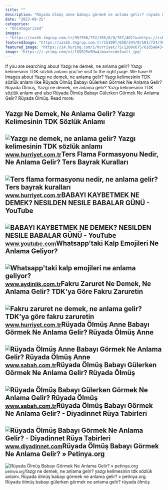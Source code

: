 ```yaml
---
title: ""
description: "Rüyada ölmüş anne babayı görmek ne anlama gelir? rüyada ölmüş anne"
date: "2023-09-25"
categories:
- "Uncategorized"
images:
- "https://iasbh.tmgrup.com.tr/95f596/752/395/0/0/767/402?u=https://isbh.tmgrup.com.tr/sbh/2022/09/03/ruyada-olmus-babayi-gulerken-gormek-ne-anlama-gelir-ruyada-olmus-babayi-gulerken-gormenin-anlami-1662207806296.jpg"
featuredImage: "https://iasbh.tmgrup.com.tr/15100f/650/344/0/101/724/481?u=https://isbh.tmgrup.com.tr/sbh/2022/06/30/ruyada-olmus-anne-babayi-gormek-ne-anlama-gelir-ruyada-olmus-anne-babayi-gormenin-anlami-1656581597398.jpg"
featured_image: "https://i4.hurimg.com/i/hurriyet/75/1200x675/61d5a8434e3fe11cf4055948.jpg"
image: "https://i.ytimg.com/vi/l8VBJ5o5Mw4/maxresdefault.jpg"
---
```


If you are searching about Yazgı ne demek, ne anlama gelir? Yazgı kelimesinin TDK sözlük anlamı you've visit to the right page. We have 9 Images about Yazgı ne demek, ne anlama gelir? Yazgı kelimesinin TDK sözlük anlamı like Rüyada Ölmüş Babayı Gülerken Görmek Ne Anlama Gelir? Rüyada Ölmüş, Yazgı ne demek, ne anlama gelir? Yazgı kelimesinin TDK sözlük anlamı and also Rüyada Ölmüş Babayı Gülerken Görmek Ne Anlama Gelir? Rüyada Ölmüş. Read more:

Yazgı Ne Demek, Ne Anlama Gelir? Yazgı Kelimesinin TDK Sözlük Anlamı
--------------------------------------------------------------------

 ![Yazgı ne demek, ne anlama gelir? Yazgı kelimesinin TDK sözlük anlamı](https://i4.hurimg.com/i/hurriyet/75/1200x675/61d5a8434e3fe11cf4055948.jpg) <small>www.hurriyet.com.tr</small>Ters Flama Formasyonu Nedir, Ne Anlama Gelir? Ters Bayrak Kuralları
-------------------------------------------------------------------

 ![Ters flama formasyonu nedir, ne anlama gelir? Ters bayrak kuralları](https://i4.hurimg.com/i/hurriyet/75/1200x675/624ef0014e3fe029d8cf203b.jpg) <small>www.hurriyet.com.tr</small>BABAYI KAYBETMEK NE DEMEK? NESILDEN NESILE BABALAR GÜNÜ - YouTube
-----------------------------------------------------------------

 ![BABAYI KAYBETMEK NE DEMEK? NESILDEN NESILE BABALAR GÜNÜ - YouTube](https://i.ytimg.com/vi/l8VBJ5o5Mw4/maxresdefault.jpg) <small>www.youtube.com</small>Whatsapp'taki Kalp Emojileri Ne Anlama Geliyor?
-----------------------------------------------

 ![Whatsapp'taki kalp emojileri ne anlama geliyor?](https://img.aydinlik.com.tr/rcman/Cw1280h720q95gc/storage/files/images/2022/07/13/whatsapptaki-kalp-emojileri-ne-anlama-geliyor-TKQe.jpg) <small>www.aydinlik.com.tr</small>Fakru Zaruret Ne Demek, Ne Anlama Gelir? TDK'ya Göre Fakru Zaruretin
--------------------------------------------------------------------

 ![Fakru zaruret ne demek, ne anlama gelir? TDK'ya göre fakru zaruretin](https://i4.hurimg.com/i/hurriyet/75/1200x675/625611464e3fe103c8e9fa7d.jpg) <small>www.hurriyet.com.tr</small>Rüyada Ölmüş Anne Babayı Görmek Ne Anlama Gelir? Rüyada Ölmüş Anne
------------------------------------------------------------------

 ![Rüyada Ölmüş Anne Babayı Görmek Ne Anlama Gelir? Rüyada Ölmüş Anne](https://iasbh.tmgrup.com.tr/15100f/650/344/0/101/724/481?u=https://isbh.tmgrup.com.tr/sbh/2022/06/30/ruyada-olmus-anne-babayi-gormek-ne-anlama-gelir-ruyada-olmus-anne-babayi-gormenin-anlami-1656581597398.jpg) <small>www.sabah.com.tr</small>Rüyada Ölmüş Babayı Gülerken Görmek Ne Anlama Gelir? Rüyada Ölmüş
-----------------------------------------------------------------

 ![Rüyada Ölmüş Babayı Gülerken Görmek Ne Anlama Gelir? Rüyada Ölmüş](https://iasbh.tmgrup.com.tr/95f596/752/395/0/0/767/402?u=https://isbh.tmgrup.com.tr/sbh/2022/09/03/ruyada-olmus-babayi-gulerken-gormek-ne-anlama-gelir-ruyada-olmus-babayi-gulerken-gormenin-anlami-1662207806296.jpg) <small>www.sabah.com.tr</small>Rüyada Ölmüş Babayı Görmek Ne Anlama Gelir? - Diyadinnet Rüya Tabirleri
-----------------------------------------------------------------------

 ![Rüyada Ölmüş Babayı Görmek Ne Anlama Gelir? - Diyadinnet Rüya Tabirleri](https://www.diyadinnet.com/d/ruya/ruyada-olmus-babayi-gormek-ne-anlama-gelir-3377.jpg) <small>www.diyadinnet.com</small>Rüyada Ölmüş Babayı Görmek Ne Anlama Gelir? » Petinya.org
---------------------------------------------------------

 ![Rüyada Ölmüş Babayı Görmek Ne Anlama Gelir? » petinya.org](https://petinya.org/wp-content/uploads/2022/02/ruyada-olmus-babayi-gormek.jpg) <small>petinya.org</small>Yazgı ne demek, ne anlama gelir? yazgı kelimesinin tdk sözlük anlamı. Rüyada ölmüş babayı görmek ne anlama gelir? » petinya.org. Rüyada ölmüş babayı gülerken görmek ne anlama gelir? rüyada ölmüş
